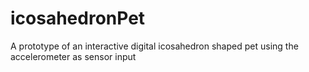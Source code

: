 # icosahedronPet
A prototype of an interactive digital icosahedron shaped pet using the accelerometer as sensor input
